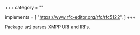 +++
category = ""

implements = [
  "https://www.rfc-editor.org/rfc/rfc5122",
]
+++

Package **`uri`** parses XMPP URI and IRI's.
